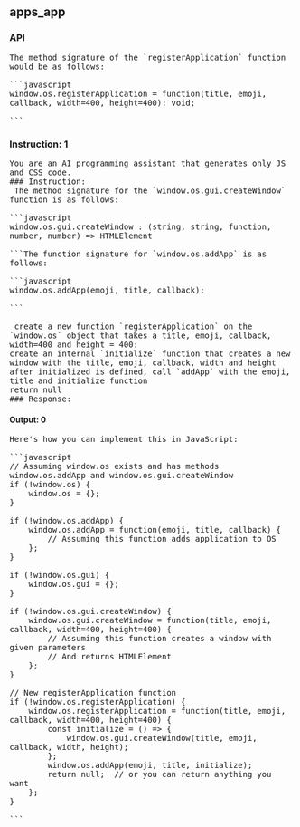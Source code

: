 ## apps_app
### API
<pre style='text-wrap: wrap'>The method signature of the `registerApplication` function would be as follows:

```javascript
window.os.registerApplication = function(title, emoji, callback, width=400, height=400): void;

```</pre>
### Instruction: 1
<pre style='text-wrap: wrap'>You are an AI programming assistant that generates only JS and CSS code.
### Instruction:
 The method signature for the `window.os.gui.createWindow` function is as follows:

```javascript
window.os.gui.createWindow : (string, string, function, number, number) => HTMLElement

```The function signature for `window.os.addApp` is as follows:

```javascript
window.os.addApp(emoji, title, callback);

``` 

 create a new function `registerApplication` on the `window.os` object that takes a title, emoji, callback, width=400 and height = 400:
create an internal `initialize` function that creates a new window with the title, emoji, callback, width and height 
after initialized is defined, call `addApp` with the emoji, title and initialize function
return null 
### Response:
</pre>
#### Output: 0
<pre style='text-wrap: wrap'>Here's how you can implement this in JavaScript:

```javascript
// Assuming window.os exists and has methods window.os.addApp and window.os.gui.createWindow
if (!window.os) {
    window.os = {};
}

if (!window.os.addApp) {
    window.os.addApp = function(emoji, title, callback) {
        // Assuming this function adds application to OS
    };
}

if (!window.os.gui) {
    window.os.gui = {};
}

if (!window.os.gui.createWindow) {
    window.os.gui.createWindow = function(title, emoji, callback, width=400, height=400) {
        // Assuming this function creates a window with given parameters
        // And returns HTMLElement
    };
}

// New registerApplication function
if (!window.os.registerApplication) {
    window.os.registerApplication = function(title, emoji, callback, width=400, height=400) {
        const initialize = () => {
            window.os.gui.createWindow(title, emoji, callback, width, height);
        };
        window.os.addApp(emoji, title, initialize);
        return null;  // or you can return anything you want
    };
}

```</pre>
